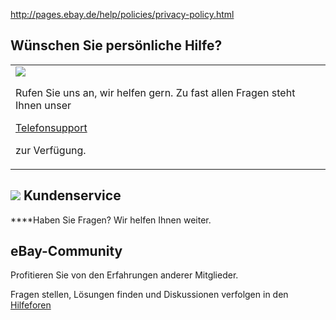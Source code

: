 http://pages.ebay.de/help/policies/privacy-policy.html

<span id="mainContent"></span>
Wünschen Sie persönliche Hilfe?
-------------------------------

<table>
<colgroup>
<col width="100%" />
</colgroup>
<tbody>
<tr class="odd">
<td><div class="custSupportInfo">
<img src="https://ir.ebaystatic.com/pictures/aw/pics/de/icon/iconPhoneBlue_16x16.gif" /> <strong></strong>
<p>Rufen Sie uns an, wir helfen gern. Zu fast allen Fragen steht Ihnen unser</p>
<a href="http://pages.ebay.de/help/account/contact-customer-support.html">Telefonsupport</a>
<p>zur Verfügung.</p>
</div></td>
</tr>
</tbody>
</table>

![](https://ir.ebaystatic.com/pictures/aw/pics/s.gif)
Kundenservice
-------------

****Haben Sie Fragen? Wir helfen Ihnen weiter.

eBay-Community
--------------

Profitieren Sie von den Erfahrungen anderer Mitglieder. 

Fragen stellen, Lösungen finden und Diskussionen verfolgen in den [Hilfeforen](http://rover.ebay.de/ws/web/SojRedirect?cid=1239&fwd=http://community.ebay.de/support-category/Hilfeforen/1900000007)
